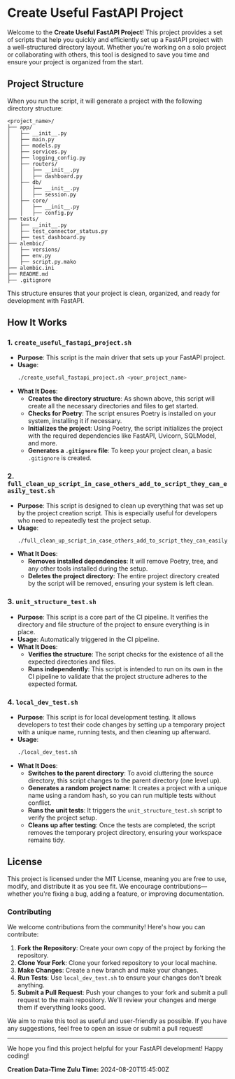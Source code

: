 # Create Useful FastAPI Project

Welcome to the **Create Useful FastAPI Project**! This project provides a set of scripts that help you quickly and efficiently set up a FastAPI project with a well-structured directory layout. Whether you're working on a solo project or collaborating with others, this tool is designed to save you time and ensure your project is organized from the start.

## Project Structure

When you run the script, it will generate a project with the following directory structure:

```plaintext
<project_name>/
├── app/
│   ├── __init__.py
│   ├── main.py
│   ├── models.py
│   ├── services.py
│   ├── logging_config.py
│   ├── routers/
│   │   ├── __init__.py
│   │   ├── dashboard.py
│   ├── db/
│   │   ├── __init__.py
│   │   ├── session.py
│   ├── core/
│   │   ├── __init__.py
│   │   ├── config.py
├── tests/
│   ├── __init__.py
│   ├── test_connector_status.py
│   ├── test_dashboard.py
├── alembic/
│   ├── versions/
│   ├── env.py
│   ├── script.py.mako
├── alembic.ini
├── README.md
├── .gitignore
```

This structure ensures that your project is clean, organized, and ready for development with FastAPI.

## How It Works

### 1. **`create_useful_fastapi_project.sh`**
- **Purpose**: This script is the main driver that sets up your FastAPI project.
- **Usage**:
  ```bash
  ./create_useful_fastapi_project.sh <your_project_name>
  ```
- **What It Does**:
    - **Creates the directory structure**: As shown above, this script will create all the necessary directories and files to get started.
    - **Checks for Poetry**: The script ensures Poetry is installed on your system, installing it if necessary.
    - **Initializes the project**: Using Poetry, the script initializes the project with the required dependencies like FastAPI, Uvicorn, SQLModel, and more.
    - **Generates a `.gitignore` file**: To keep your project clean, a basic `.gitignore` is created.

### 2. **`full_clean_up_script_in_case_others_add_to_script_they_can_easily_test.sh`**
- **Purpose**: This script is designed to clean up everything that was set up by the project creation script. This is especially useful for developers who need to repeatedly test the project setup.
- **Usage**:
  ```bash
  ./full_clean_up_script_in_case_others_add_to_script_they_can_easily_test.sh
  ```
- **What It Does**:
    - **Removes installed dependencies**: It will remove Poetry, tree, and any other tools installed during the setup.
    - **Deletes the project directory**: The entire project directory created by the script will be removed, ensuring your system is left clean.

### 3. **`unit_structure_test.sh`**
- **Purpose**: This script is a core part of the CI pipeline. It verifies the directory and file structure of the project to ensure everything is in place.
- **Usage**: Automatically triggered in the CI pipeline.
- **What It Does**:
    - **Verifies the structure**: The script checks for the existence of all the expected directories and files.
    - **Runs independently**: This script is intended to run on its own in the CI pipeline to validate that the project structure adheres to the expected format.

### 4. **`local_dev_test.sh`**
- **Purpose**: This script is for local development testing. It allows developers to test their code changes by setting up a temporary project with a unique name, running tests, and then cleaning up afterward.
- **Usage**:
  ```bash
  ./local_dev_test.sh
  ```
- **What It Does**:
    - **Switches to the parent directory**: To avoid cluttering the source directory, this script changes to the parent directory (one level up).
    - **Generates a random project name**: It creates a project with a unique name using a random hash, so you can run multiple tests without conflict.
    - **Runs the unit tests**: It triggers the `unit_structure_test.sh` script to verify the project setup.
    - **Cleans up after testing**: Once the tests are completed, the script removes the temporary project directory, ensuring your workspace remains tidy.

## License

This project is licensed under the MIT License, meaning you are free to use, modify, and distribute it as you see fit. We encourage contributions—whether you're fixing a bug, adding a feature, or improving documentation.

### Contributing

We welcome contributions from the community! Here's how you can contribute:

1. **Fork the Repository**: Create your own copy of the project by forking the repository.
2. **Clone Your Fork**: Clone your forked repository to your local machine.
3. **Make Changes**: Create a new branch and make your changes.
4. **Run Tests**: Use `local_dev_test.sh` to ensure your changes don't break anything.
5. **Submit a Pull Request**: Push your changes to your fork and submit a pull request to the main repository. We'll review your changes and merge them if everything looks good.

We aim to make this tool as useful and user-friendly as possible. If you have any suggestions, feel free to open an issue or submit a pull request!

---

We hope you find this project helpful for your FastAPI development! Happy coding!

**Creation Data-Time Zulu Time:** 2024-08-20T15:45:00Z

